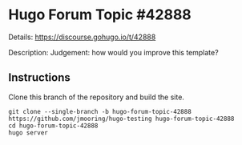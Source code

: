 # Hugo Forum Topic #42888

Details: <https://discourse.gohugo.io/t/42888>

Description: Judgement: how would you improve this template?

## Instructions

Clone this branch of the repository and build the site.

```text
git clone --single-branch -b hugo-forum-topic-42888 https://github.com/jmooring/hugo-testing hugo-forum-topic-42888
cd hugo-forum-topic-42888
hugo server
```
